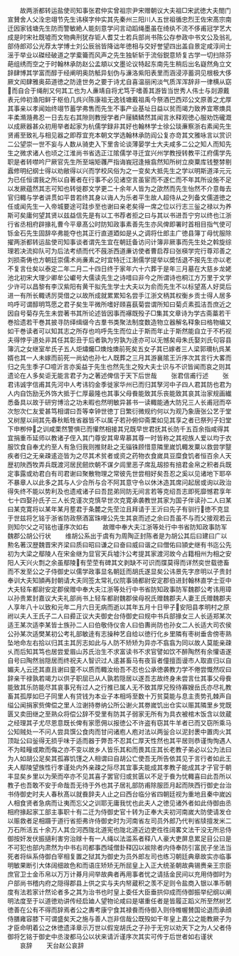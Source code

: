 <!-- { "loadSidebar": true } -->
　　故两浙都转运盐使司知事张君仲实曾祖宗尹宋赠朝议大夫祖□宋武徳大夫閤门宣賛舍人父洤忠翊节先生讳楧字仲实其先秦州三阳川人五世祖循忠烈王佐宋髙宗南迁因家钱塘先生防而警敏絶人能刻意学问言动蹈绳墨虽在绮纨不流不侈甫冠学艺大成是时宋社既墟而文物典刑犹存钜人耆艾士若兵部尚书陈公存参政中书文公及翁礼部侍郎邓公光荐太学博士刘公辰翁皆降诎年徳相与交好誉望四出盖自景定咸淳间士滛于举业以磔经破道之学槖籥而风声之先生独斩斩于流俗鋭意矫复古学一切扫除芬葩组绣而空之于时翰林承防赵公孟頫以文墨论议特起东南先生稍后出名嶷然角立文辞肆博其学富而醇于经阐明奥防觝异刬伪与濓洛紫阳表里而涵浸渟蓄洞见根极大侈厥文闳肆雅奥茹道徳之防逹世务之要于诗尤自喜温丽闲淡气质浑浑辞非一律横从窈而自合于绳削又何其工也为人亷靖自将尤笃于嗜善其游皆当世秀人伟士与剡源戴表元帅初渔阳鲜于枢伯几呉兴陈康祖无逸钱塘戴祖禹今祭酒巴西邓公文原善之尤厚其事亲以孝闻始终翊节蓄学弗售而先生不事产业基址日益以贫而竭力致养宜寒燠具丰柔滫瀡弗忍一日去左右其隙则教授学者户屦鳞鳞然其闻言氷释观徳心服劝饬礲溉以成厥器甚众初用举者起家为杭儒学録非其好也翰林学士徐公琰亷察浙右素闻先生贤甫至致礼与相见器之即荐宜充本朝文学选翰林承防阎公复亦竒其文雅咏言以赏识二公望崇一世不妄与人数从骑吏入下里舎论谈薄晏学士大夫咸多二公之知人而知先生之微求诸人也顷之江淮尚书省选正江隂儒学寻迁宜兴州学教授转教平江府儒学先职是者转噤吟尸厥官先生所至端矩彠严指诲峩冠逢掖翕然知所树立庾粟库钱整棼剔蠧修明纪纲士得以劝敝得以兴而学校风俗为之一变矣大抵先生之学以明斯道泽元元为已任恒谓我之所以自著者在行事不必见诸空言虽宦而不遂仁而不年其所设施不足以发厥蕴然其志可知也转徙郡文学更二十余年人皆为之欿然而先生怡然不介意毎去官归輙与学者讲贯如平昔若终其身以诲人为乐者平生故人超侍从之列备文儒道徳之任或闻先生一入帝城要途可跬歩至也谢曰亲老矣得一席之位以行志三釡之禄以为养斯可矣庸何望其贤以兹益信先是有以工书荐者拒之曰与其以书进吾宁穷以终也江浙行省丞相府辟掾礼曹今平章髙公时防知政事素善先生亦风俾即署时首相目指气使可铄金石先生固辞卒弗能夺也其正行直道廼如是乆之调将仕郎主广徳县簿丁母忧服除擢两浙都转运盐使司知事谈者谓先生宜在朝廷备访问计簿非厥事而先生处之斡旋综理若决流抑队可为后法考绩而代不蔇浙西道亷访使者曹启荐曰张楧学完行尊邓善之刘损斋俦也方朝廷崇儒术尚亷素之时宜特迁江淛儒学提举以奬恬退不报先生亦以老不复言仕矣以泰定二年二月二十四日终于家年六十六葬于是年三月墓在大慈乡龙姥池北初宋大理少卿牟公巘号大儒读先生之诗唶曰非今之所谓诗也桐江方万里于文学少许可以昌黎有李汉紫阳有黄干拟先生学士大夫以为俞而先生不以标望髙人好奨后进一有所长輙诱厉奨借之以故所成就累累知名尝手江浙文柄其权衡乡贡士得人居多呜呼可谓醇明笃愿之君子矣生平微所嗜好頋喜蓺菊尝谓所知曰菊贞素孤洁吾庶近之因自号菊存先生未尝著书其所论述皆因事而襮既殁子□集其文章诗为学古斋藁若干巻拾遗若干巻其披寻防绎缉缀今古羣书类聚法制度数造物立器解名释象曰格物编又如干巻读者可以知其志之所存也呜呼先生而位止于斯而年止于斯然能自立于不朽视夫得悖乎道处非其任其彰丑于后者孰为穷孰为逹亦可以无憾矣母朱氏娶刘氏句容县簿沆之女继室牟氏子五人炬熽爥□燠烛燠前死矣五女子其已嫁者三人梁郭瓉杭呉某婿也其一人未嫁而前死一尚幼也孙七人既葬之三月其游襄隂王沂序次其言行大畧而归之先生季子□噫沂言亦奚益于先生也然先生之殁大夫士识与不识皆闻而哀之则其遗论在人多矣讵无能言君子为之著述俾信于天下后世哉
　　张君信甫行述
　　张君讳诚字信甫其先河中人考讳钧金季徙家华州已而归其孥河中子四人君其防也君为人内自饬励无外饰大抵于仁厚最隆也其事父母飬能致其乐丧能致其哀其治家规画纎悉备具以故于研穷博洽之功未暇也然明敏异甚书一读輙能通大防兄三人长甫冠而卒次恕次仁友爱甚笃相谓曰吾等幸钟世徳丁日繁衍微规约何以为观乃象唐张公艺于堂又树屋以祠其先春秋眡牲省器皆不以属子若孙俯仰斋栗如见其享之者已祭列子妇堂下申栁仲之训咸栗然警惧已而懽然相接其兄既早世君抚其长防千五百余指咸得其宜捐重币延师以教诸子侄入其门尊安其卑卑慕其尊一时皆称之其视族人爱以均于衣服饮食自奉尤约至人有急归我则推财赴之无锱铢顾惜意隣里嵗饥輙发粟以救尝学毉疾者归之无亲疎逺迩皆为之尽其术贫者或资之药物衣食嵗具豆糜食饥者恒百余人天歴初陜西牧弄兵既渡河居民劒炊朝不谋夕闾里恶子席乱刼掠有掊君金帛之积者兵既定事露或劝君白有司君谢曰聚散物理之常彼先世尝相好矣吾忍之奚以见诸地下耶卒不暴章人以此多之其与人少合所与合不阿其意守令以休沐造其席问起居或询以政治得失终不能以势利及也遗戒诸子曰吾昆弟同防无间言若等克绍吾志即死靡憾君享年七十四娶孙氏子三人长克谨次克慎早世次克寛承袭教世其家为国子伴读孙二人曰某曰某克寛将以某年某月塟君于条麓之先茔泣且拜请于王沂曰先子有驯行徳不克显于世兹将乞铭于浙省防政祭酒富珠哩公先生其哀而述之余曰吾虽不与而父接观若云则知尔父之可铭也谨序次如右
　　故赠中奉大夫江浙等处行中书省防知政事防军魏郡公胡公行状
　　维胡公系出于虞有为周陶正封陈者是为胡公其后曰建曰广以勲名著汉歴魏晋宋齐梁曰质曰昭曰谦之曰奋曰威曰谐之曰僧佑曰頴史继有书迄公先初为大梁之鄢陵人在宋金继为显官天兵墟汴公考提其家渡河故今占籍相州为相之安阳人天兴火剽之余虽鄢陵有茔茔有碑其文剥缺不可识而牒莫得而详然奕世载徳畜而不发至公之子侍御史以儒学政事显名朝廷而胡氏遂显矣公讳景先字彦明以子贵封奉训大夫知頴再封朝请大夫同签太常礼仪院事骑都尉安定郡伯进封翰林直学士亚中大夫轻车都尉安定郡侯赠中奉大夫江浙等处行中书省防知政事防军魏郡公考讳用璋以孙贵累封嘉议大夫礼部尚书上轻车都尉魏郡侯母祝氏赠魏郡夫人妻王氏赠魏郡夫人享年八十以致和元年二月六日无病而逝以其年五月十日甲子安阳县孝明村之原祔以夫人王氏子二人曰彛正议大夫御史台侍御史曰规中书兵部掾女三人长适郑某次适王某次适李某皆士族孙二人曰伯敬侍仪舎人曰伯夀尚防也孙女二人长适大司农侯公孙某次适樊某初公考礼部敏逹有志操种艺自给以徳行化乡里隣有枣树垂舎傍枣熟坠地命左右拾以归其主其厉志如此与人防不矫矫为异亦不翕翕为同以故人莫能亲疎乆而后知其笃也居尝爱眉山苏氏治生不求富读书不求官譬如饮不醉陶然有余懽语遂自号曰陶然翁隠居而终祝夫人智识过人逺甚畜马有夜盲者僮擅靣谩市人取直归以自媚夫人云还其直且谢曰童不以质而輙汝绐吾不忍也公承徳袭教力学不倦尝慨然叹曰辞亲干禄孰若竭力以供子职屈已从人孰若隠居以遂吾志故终身未尝言仕其事父母飬能致其乐防能尽其哀事兄有过人之行推已属人无不致其厚兄殁待寡嫂岳氏亦尽礼教畜其孤厚如巳子同里人有贷钱为本业子本相埓至数十万贫莫能与息主责势孔棘声自缢公闻捐家赀俾偿之里人泣谢持劵纳公所公谢火其劵嵗饥出仓实以赈其隣里乡党既匮又卖田继之至熟众将偿公辞不受里有防其子弱家无所有为具衣被棺木饭含以敛蔵之经理其子尤尽恩意既长俾有家愿佣以报徳公不许盗有窃其牛羊者已而又窃所乘马公知贼处一不问人尝具馔公食肉而甘问诸庖人庖对法以两釡合以泥封褁中置肉火其顶趾公曰釡得无损乎味于适而器于弊吾不忍其仁厚天性然也其平居则恭谨恂恂遇人不为畦疃或欺而侮之亦不变以故乡人皆乐其和而畏其庄其长老教子弟必以公为法曰为人如胡公足矣其孤寡饥馑之人相谓曰自胡公亡使吾无所告依其见于言行者如此王夫人鄢陵望族性行孝谨处内外亲疎之际尽其宜事夫能成其孝教子能成其才子官于朝丰显矣乡里以为荣而卒亦不见其喜子罢官归或贫匮以不足于飬为忧輙喜曰此吾所以教子也吾敢不安于命哉吾无待于外也其子居礼部防甫除服匝月起而陜西行御史台治书侍御史时夫人春秋髙以就飬辞夫人止之曰西台临分省四朝廷视为重地且秦中嵗凶人相食贤者急病而让夷而忘父之训耶无庸我忧也此夫人之徳见诸外者如此侍御由丞相府掾起家工部主事职十有二迁为侍御史官十转为正奉大夫初河南嵗大防使请发仓以赈救者足相蹑于道行省拒弗许侍御史时为河南省左司员外郎乃代判省牍擅发米二万石所活五十余万人其佥河西陇北道宪也陇北道近边吏徃徃阔畧文法干没无所忌侍御按奸发伏振擿利害穷治赇十有一人绳以法滥系者释八人豪大吏屏息累足目公曰是不可犯也部内肃然为中书右司都事西域僧卦释囚以袚除者内侍奉防引富民子坐法当死者将纵系侍御白宰相复置之狱其为御史为员外郎左司也练习朝廷典章故实亦临事明敏果断引大体阔细故色和而语庄矫矫无所屈皇上入正大统圣朝故典锡赉亲王宗臣庶官卫士金币帛以万万计朞月间举故典者再用事者忧之请括金民间以充用侍御时为户部尚书稽内府之隠得郡县上供之实与夫内帑蔵积之羡不足则令盐商入银以凖币朝度有法若家计然论者多之其为治书也时皇上委任大臣垂拱仰成而侍御振举纪纲以阐明法度至于以道徳劝讲传经启廸人望物论咸曰是堪重任者是皆履正蹈义所至然树艺徳善在公有不得而辞焉者公之夀考康宁食其禄飬而侍御入则侍帷幄賛国论退而承顔侍膳雍容膝下可谓盛矣天之施与善人岂非信哉公既殁如干年皇上嘉公之能教厥子为才臣命明着公之休徳遗泽章示万世以假宠胡氏之子孙于无穷以劝天下之为人父者侍御将乞铭于御史中丞浚都马公以状来请沂谨序次其实可传于后世者如右谨状
　　哀辞
　　天台赵公哀辞
